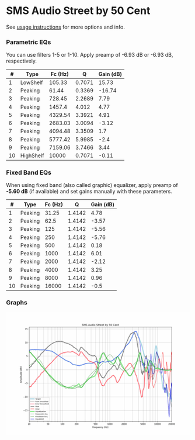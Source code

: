 # SMS Audio Street by 50 Cent
See [usage instructions](https://github.com/jaakkopasanen/AutoEq#usage) for more options and info.

### Parametric EQs
You can use filters 1-5 or 1-10. Apply preamp of -6.93 dB or -6.93 dB, respectively.

|   # | Type      |   Fc (Hz) |      Q |   Gain (dB) |
|-----|-----------|-----------|--------|-------------|
|   1 | LowShelf  |    105.33 | 0.7071 |       15.73 |
|   2 | Peaking   |     61.44 | 0.3369 |      -16.74 |
|   3 | Peaking   |    728.45 | 2.2689 |        7.79 |
|   4 | Peaking   |   1457.4  | 4.012  |        4.77 |
|   5 | Peaking   |   4329.54 | 3.3921 |        4.91 |
|   6 | Peaking   |   2683.03 | 3.0094 |       -3.12 |
|   7 | Peaking   |   4094.48 | 3.3509 |        1.7  |
|   8 | Peaking   |   5777.42 | 5.9985 |       -2.4  |
|   9 | Peaking   |   7159.06 | 3.7466 |        3.44 |
|  10 | HighShelf |  10000    | 0.7071 |       -0.11 |

### Fixed Band EQs
When using fixed band (also called graphic) equalizer, apply preamp of **-5.60 dB** (if available) and set gains manually with these parameters.

|   # | Type    |   Fc (Hz) |      Q |   Gain (dB) |
|-----|---------|-----------|--------|-------------|
|   1 | Peaking |     31.25 | 1.4142 |        4.78 |
|   2 | Peaking |     62.5  | 1.4142 |       -3.57 |
|   3 | Peaking |    125    | 1.4142 |       -5.56 |
|   4 | Peaking |    250    | 1.4142 |       -5.76 |
|   5 | Peaking |    500    | 1.4142 |        0.18 |
|   6 | Peaking |   1000    | 1.4142 |        6.01 |
|   7 | Peaking |   2000    | 1.4142 |       -2.12 |
|   8 | Peaking |   4000    | 1.4142 |        3.25 |
|   9 | Peaking |   8000    | 1.4142 |        0.96 |
|  10 | Peaking |  16000    | 1.4142 |       -0.5  |

### Graphs
![](./SMS%20Audio%20Street%20by%2050%20Cent.png)
